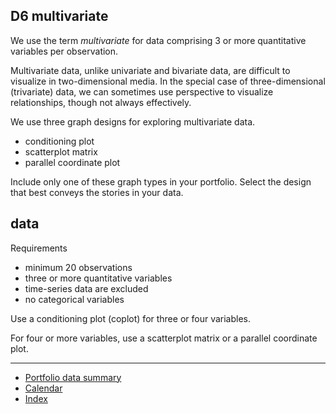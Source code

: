 
## D6 multivariate

We use the term *multivariate* for data comprising 3 or more
quantitative variables per observation.

Multivariate data, unlike univariate and bivariate data, are difficult
to visualize in two-dimensional media. In the special case of
three-dimensional (trivariate) data, we can sometimes use perspective to
visualize relationships, though not always effectively.

We use three graph designs for exploring multivariate data.

  - conditioning plot
  - scatterplot matrix
  - parallel coordinate plot

Include only one of these graph types in your portfolio. Select the
design that best conveys the stories in your data.

## data

Requirements

  - minimum 20 observations
  - three or more quantitative variables  
  - time-series data are excluded
  - no categorical variables

Use a conditioning plot (coplot) for three or four variables.

For four or more variables, use a scatterplot matrix or a parallel
coordinate plot.

-----

  - [Portfolio data summary](cm301_portfolio_data-types.md)  
  - [Calendar](../README.md#Calendar)
  - [Index](../README.md#Index)
